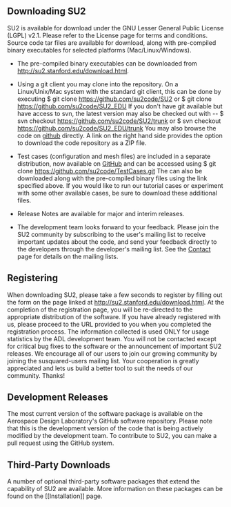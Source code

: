 ## Downloading SU2

SU2 is available for download under the GNU Lesser General Public License (LGPL) v2.1. Please refer to the License page for terms and conditions. Source code tar files are available for download, along with pre-compiled binary executables for selected platforms (Mac/Linux/Windows).
* The pre-compiled binary executables can be downloaded from http://su2.stanford.edu/download.html.
* Using a git client you may clone into the repository. On a Linux/Unix/Mac system with the standard git client, this can be done by executing
$ git clone https://github.com/su2code/SU2
or
$ git clone https://github.com/su2code/SU2_EDU
If you don't have git available but have access to svn, the latest version may also be checked out with -- 
$ svn checkout https://github.com/su2code/SU2/trunk
or
$ svn checkout https://github.com/su2code/SU2_EDU/trunk
You may also browse the code on [github](https://github.com/su2code) directly. A link on the right hand side provides the option to download the code repository as a ZIP file.

* Test cases (configuration and mesh files) are included in a separate distribution, now available on [GitHub](https://github.com/su2code/TestCases) and can be accessed using 
$ git clone https://github.com/su2code/TestCases.git
The can also be downloaded along with the pre-compiled binary files using the link specified above. 
If you would like to run our tutorial cases or experiment with some other available cases, be sure to download these additional files.
* Release Notes are available for major and interim releases.
* The development team looks forward to your feedback. Please join the SU2 community by subscribing to the user's mailing list to receive important updates about the code, and send your feedback directly to the developers through the developer's mailing list. See the [Contact](http://su2.stanford.edu/contact.html) page for details on the mailing lists.

## Registering

When downloading SU2, please take a few seconds to register by filling out the form on the page linked at http://su2.stanford.edu/download.html. At the completion of the registration page, you will be re-directed to the appropriate distribution of the software. If you have already registered with us, please proceed to the URL provided to you when you completed the registration process. The information collected is used ONLY for usage statistics by the ADL development team.  You will not be contacted except for critical bug fixes to the software or the announcement of important SU2 releases. We encourage all of our users to join our growing community by joining the susquared-users mailing list. Your cooperation is greatly appreciated and lets us build a better tool to suit the needs of our community. Thanks!

## Development Releases 

The most current version of the software package is available on the Aerospace Design Laboratory's GitHub software repository. Please note that this is the development version of the code that is being actively modified by the development team. To contribute to SU2, you can make a pull request using the GitHub system. 

## Third-Party Downloads

A number of optional third-party software packages that extend the capability of SU2 are available. More information on these packages can be found on the [[Installation]] page.